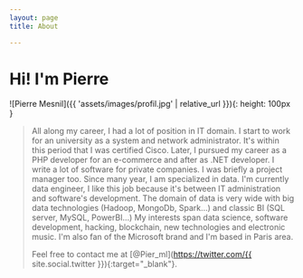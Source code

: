 ```yaml
---
layout: page
title: About

---
```


# Hi! I'm Pierre

![Pierre Mesnil]({{ 'assets/images/profil.jpg' | relative_url }}){: height: 100px }

>All along my career, I had a lot of position in IT domain. I start to work for an university as a system and network administrator. It's within this period that I was certified Cisco.
>Later, I pursued my career as a PHP developer for an e-commerce and after as .NET developer. I write a lot of software for private companies. I was briefly a project manager too.
>Since many year, I am specialized in data. I'm currently data engineer, I like this job because it's between IT administration and software's development. The domain of data is very wide with big data technologies (Hadoop, MongoDb, Spark...) and classic BI (SQL server, MySQL, PowerBI...)
>My interests span data science, software development, hacking, blockchain, new technologies and electronic music.
>I'm also fan of the Microsoft brand and I'm based in Paris area.
>
>Feel free to contact me at [@Pier_ml](https://twitter.com/{{ site.social.twitter }}){:target="_blank"}.

